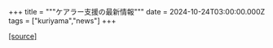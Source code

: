 +++
title = """ケアラー支援の最新情報"""
date = 2024-10-24T03:00:00.000Z
tags = ["kuriyama","news"]
+++


[[source]](https://www.town.kuriyama.hokkaido.jp/site/keara-sien/15220.html)

